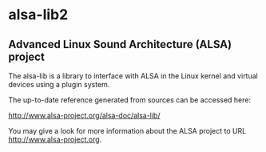 # alsa-lib2
## Advanced Linux Sound Architecture (ALSA) project

The alsa-lib is a library to interface with ALSA in the Linux kernel and
virtual devices using a plugin system.

The up-to-date reference generated from sources can be accessed here:

http://www.alsa-project.org/alsa-doc/alsa-lib/

You may give a look for more information about the ALSA project to URL
http://www.alsa-project.org.

